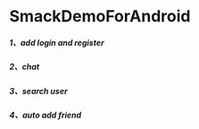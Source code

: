 # SmackDemoForAndroid
##### 1、add login and register
##### 2、chat
##### 3、search user
##### 4、auto add friend